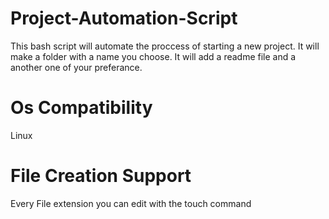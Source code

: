 # Project-Automation-Script
This bash script will automate the proccess of starting a new project. It will make a folder with a name you choose. It will add a readme file and a another one of your preferance.


# Os Compatibility
Linux

# File Creation Support
Every File extension you can edit with the touch command
